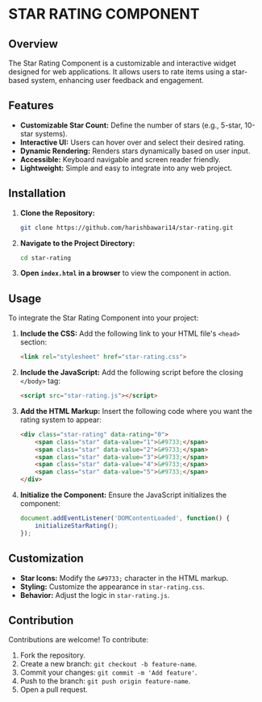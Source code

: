# STAR RATING COMPONENT

## Overview

The Star Rating Component is a customizable and interactive widget designed for web applications. It allows users to rate items using a star-based system, enhancing user feedback and engagement.

## Features

- **Customizable Star Count:** Define the number of stars (e.g., 5-star, 10-star systems).
- **Interactive UI:** Users can hover over and select their desired rating.
- **Dynamic Rendering:** Renders stars dynamically based on user input.
- **Accessible:** Keyboard navigable and screen reader friendly.
- **Lightweight:** Simple and easy to integrate into any web project.

## Installation

1. **Clone the Repository:**
   ```sh
   git clone https://github.com/harishbawari14/star-rating.git
   ```

2. **Navigate to the Project Directory:**
   ```sh
   cd star-rating
   ```

3. **Open `index.html` in a browser** to view the component in action.

## Usage

To integrate the Star Rating Component into your project:

1. **Include the CSS:**
   Add the following link to your HTML file's `<head>` section:
   ```html
   <link rel="stylesheet" href="star-rating.css">
   ```

2. **Include the JavaScript:**
   Add the following script before the closing `</body>` tag:
   ```html
   <script src="star-rating.js"></script>
   ```

3. **Add the HTML Markup:**
   Insert the following code where you want the rating system to appear:
   ```html
   <div class="star-rating" data-rating="0">
       <span class="star" data-value="1">&#9733;</span>
       <span class="star" data-value="2">&#9733;</span>
       <span class="star" data-value="3">&#9733;</span>
       <span class="star" data-value="4">&#9733;</span>
       <span class="star" data-value="5">&#9733;</span>
   </div>
   ```

4. **Initialize the Component:**
   Ensure the JavaScript initializes the component:
   ```javascript
   document.addEventListener('DOMContentLoaded', function() {
       initializeStarRating();
   });
   ```

## Customization

- **Star Icons:** Modify the `&#9733;` character in the HTML markup.
- **Styling:** Customize the appearance in `star-rating.css`.
- **Behavior:** Adjust the logic in `star-rating.js`.

## Contribution

Contributions are welcome! To contribute:

1. Fork the repository.
2. Create a new branch: `git checkout -b feature-name`.
3. Commit your changes: `git commit -m 'Add feature'`.
4. Push to the branch: `git push origin feature-name`.
5. Open a pull request.


